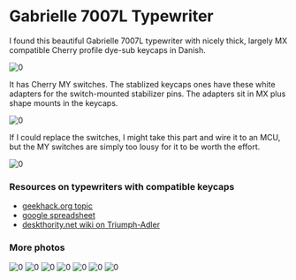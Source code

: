 # Gabrielle 7007L Typewriter

I found this beautiful Gabrielle 7007L typewriter with nicely thick, largely MX compatible Cherry profile dye-sub keycaps in Danish.

![0](images/0.jpg)

It has Cherry MY switches. The stablized keycaps ones have these white adapters for the switch-mounted stabilizer pins. The adapters sit in MX plus shape mounts in the keycaps.

![0](images/1.jpg)

If I could replace the switches, I might take this part and wire it to an MCU, but the MY switches are simply too lousy for it to be worth the effort.

![0](images/9.jpg)

### Resources on typewriters with compatible keycaps
- [geekhack.org topic](https://geekhack.org/index.php?topic=90232.0)
- [google spreadsheet](https://docs.google.com/spreadsheets/u/0/d/19UCdgpzgFKxGdhGBXevc7OxsyMYAmwKew-pMzkjfXtI/htmlview?pli=1)
- [deskthority.net wiki on Triumph-Adler](https://deskthority.net/wiki/Triumph-Adler)

### More photos
![0](images/5.jpg)
![0](images/2.jpg)
![0](images/3.jpg)
![0](images/4.jpg)
![0](images/6.jpg)
![0](images/7.jpg)
![0](images/8.jpg)
